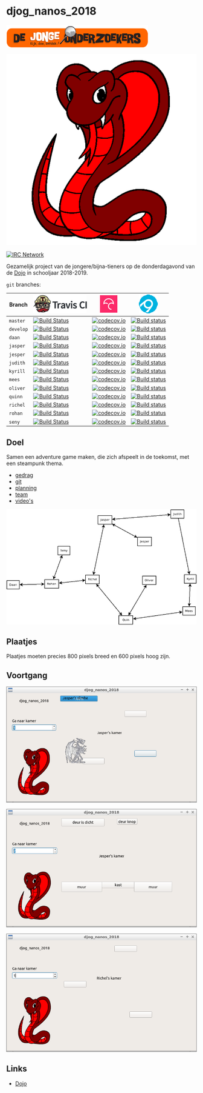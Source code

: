 # djog_nanos_2018

![Logo van De Jonge Onderzoekers Groningen](plaatjes/djog.png)

![Team Red Cobra logo yaa Hoo!](plaatjes/red_cobra.png)

[![IRC Network](https://img.shields.io/badge/irc-%23djog_nanos_2018-blue.svg "IRC Freenode")](https://webchat.freenode.net/?channels=djog_nanos_2018)

Gezamelijk project van de jongere/bijna-tieners 
op de donderdagavond van de [Dojo](https://github.com/richelbilderbeek/Dojo) in schooljaar 2018-2019.

`git` branches:

Branch|[![Travis CI logo](plaatjes/travis.png)](https://travis-ci.org)|[![Codecov logo](plaatjes/codecov.png)](https://www.codecov.io)|[![AppVeyor](plaatjes/appveyor.png)](https://www.appveyor.com/)
---|---|---|---
`master`|[![Build Status](https://travis-ci.org/richelbilderbeek/djog_nanos_2018.svg?branch=master)](https://travis-ci.org/richelbilderbeek/djog_nanos_2018/branches) | [![codecov.io](https://codecov.io/github/richelbilderbeek/djog_nanos_2018/coverage.svg?branch=master)](https://codecov.io/github/richelbilderbeek/djog_nanos_2018?branch=master)|[![Build status](https://ci.appveyor.com/api/projects/status/kmy0bqe0kcmwfjjx/branch/master?svg=true)](https://ci.appveyor.com/project/richelbilderbeek/djog-nanos-2018/branch/master)
`develop`|[![Build Status](https://travis-ci.org/richelbilderbeek/djog_nanos_2018.svg?branch=develop)](https://travis-ci.org/richelbilderbeek/djog_nanos_2018/branches) | [![codecov.io](https://codecov.io/github/richelbilderbeek/djog_nanos_2018/coverage.svg?branch=develop)](https://codecov.io/github/richelbilderbeek/djog_nanos_2018?branch=develop)|[![Build status](https://ci.appveyor.com/api/projects/status/kmy0bqe0kcmwfjjx/branch/develop?svg=true)](https://ci.appveyor.com/project/richelbilderbeek/djog-nanos-2018/branch/develop)
`daan`|[![Build Status](https://travis-ci.org/richelbilderbeek/djog_nanos_2018.svg?branch=daan)](https://travis-ci.org/richelbilderbeek/djog_nanos_2018/branches) | [![codecov.io](https://codecov.io/github/richelbilderbeek/djog_nanos_2018/coverage.svg?branch=daan)](https://codecov.io/github/richelbilderbeek/djog_nanos_2018?branch=daan)|[![Build status](https://ci.appveyor.com/api/projects/status/kmy0bqe0kcmwfjjx/branch/daan?svg=true)](https://ci.appveyor.com/project/richelbilderbeek/djog-nanos-2018/branch/daan)
`jasper`|[![Build Status](https://travis-ci.org/richelbilderbeek/djog_nanos_2018.svg?branch=jasper)](https://travis-ci.org/richelbilderbeek/djog_nanos_2018/branches) | [![codecov.io](https://codecov.io/github/richelbilderbeek/djog_nanos_2018/coverage.svg?branch=jasper)](https://codecov.io/github/richelbilderbeek/djog_nanos_2018?branch=jasper)|[![Build status](https://ci.appveyor.com/api/projects/status/kmy0bqe0kcmwfjjx/branch/jasper?svg=true)](https://ci.appveyor.com/project/richelbilderbeek/djog-nanos-2018/branch/jasper)
`jesper`|[![Build Status](https://travis-ci.org/richelbilderbeek/djog_nanos_2018.svg?branch=jesper)](https://travis-ci.org/richelbilderbeek/djog_nanos_2018/branches) | [![codecov.io](https://codecov.io/github/richelbilderbeek/djog_nanos_2018/coverage.svg?branch=jesper)](https://codecov.io/github/richelbilderbeek/djog_nanos_2018?branch=jesper)|[![Build status](https://ci.appveyor.com/api/projects/status/kmy0bqe0kcmwfjjx/branch/jesper?svg=true)](https://ci.appveyor.com/project/richelbilderbeek/djog-nanos-2018/branch/jesper)
`judith`|[![Build Status](https://travis-ci.org/richelbilderbeek/djog_nanos_2018.svg?branch=judith)](https://travis-ci.org/richelbilderbeek/djog_nanos_2018/branches) | [![codecov.io](https://codecov.io/github/richelbilderbeek/djog_nanos_2018/coverage.svg?branch=judith)](https://codecov.io/github/richelbilderbeek/djog_nanos_2018?branch=judith)|[![Build status](https://ci.appveyor.com/api/projects/status/kmy0bqe0kcmwfjjx/branch/judith?svg=true)](https://ci.appveyor.com/project/richelbilderbeek/djog-nanos-2018/branch/judith)
`kyrill`|[![Build Status](https://travis-ci.org/richelbilderbeek/djog_nanos_2018.svg?branch=kyrill)](https://travis-ci.org/richelbilderbeek/djog_nanos_2018/branches) | [![codecov.io](https://codecov.io/github/richelbilderbeek/djog_nanos_2018/coverage.svg?branch=kyrill)](https://codecov.io/github/richelbilderbeek/djog_nanos_2018?branch=kyrill)|[![Build status](https://ci.appveyor.com/api/projects/status/kmy0bqe0kcmwfjjx/branch/kyrill?svg=true)](https://ci.appveyor.com/project/richelbilderbeek/djog-nanos-2018/branch/kyrill)
`mees`|[![Build Status](https://travis-ci.org/richelbilderbeek/djog_nanos_2018.svg?branch=mees)](https://travis-ci.org/richelbilderbeek/djog_nanos_2018/branches) | [![codecov.io](https://codecov.io/github/richelbilderbeek/djog_nanos_2018/coverage.svg?branch=mees)](https://codecov.io/github/richelbilderbeek/djog_nanos_2018?branch=mees)|[![Build status](https://ci.appveyor.com/api/projects/status/kmy0bqe0kcmwfjjx/branch/mees?svg=true)](https://ci.appveyor.com/project/richelbilderbeek/djog-nanos-2018/branch/mees)
`oliver`|[![Build Status](https://travis-ci.org/richelbilderbeek/djog_nanos_2018.svg?branch=oliver)](https://travis-ci.org/richelbilderbeek/djog_nanos_2018/branches) | [![codecov.io](https://codecov.io/github/richelbilderbeek/djog_nanos_2018/coverage.svg?branch=oliver)](https://codecov.io/github/richelbilderbeek/djog_nanos_2018?branch=oliver)|[![Build status](https://ci.appveyor.com/api/projects/status/kmy0bqe0kcmwfjjx/branch/oliver?svg=true)](https://ci.appveyor.com/project/richelbilderbeek/djog-nanos-2018/branch/oliver)
`quinn`|[![Build Status](https://travis-ci.org/richelbilderbeek/djog_nanos_2018.svg?branch=quinn)](https://travis-ci.org/richelbilderbeek/djog_nanos_2018/branches) | [![codecov.io](https://codecov.io/github/richelbilderbeek/djog_nanos_2018/coverage.svg?branch=quinn)](https://codecov.io/github/richelbilderbeek/djog_nanos_2018?branch=quinn)|[![Build status](https://ci.appveyor.com/api/projects/status/kmy0bqe0kcmwfjjx/branch/quinn?svg=true)](https://ci.appveyor.com/project/richelbilderbeek/djog-nanos-2018/branch/quinn)
`richel`|[![Build Status](https://travis-ci.org/richelbilderbeek/djog_nanos_2018.svg?branch=richel)](https://travis-ci.org/richelbilderbeek/djog_nanos_2018/branches) | [![codecov.io](https://codecov.io/github/richelbilderbeek/djog_nanos_2018/coverage.svg?branch=richel)](https://codecov.io/github/richelbilderbeek/djog_nanos_2018?branch=richel)|[![Build status](https://ci.appveyor.com/api/projects/status/kmy0bqe0kcmwfjjx/branch/richel?svg=true)](https://ci.appveyor.com/project/richelbilderbeek/djog-nanos-2018/branch/richel)
`rohan`|[![Build Status](https://travis-ci.org/richelbilderbeek/djog_nanos_2018.svg?branch=rohan)](https://travis-ci.org/richelbilderbeek/djog_nanos_2018/branches) | [![codecov.io](https://codecov.io/github/richelbilderbeek/djog_nanos_2018/coverage.svg?branch=rohan)](https://codecov.io/github/richelbilderbeek/djog_nanos_2018?branch=rohan)|[![Build status](https://ci.appveyor.com/api/projects/status/kmy0bqe0kcmwfjjx/branch/rohan?svg=true)](https://ci.appveyor.com/project/richelbilderbeek/djog-nanos-2018/branch/rohan)
`seny`|[![Build Status](https://travis-ci.org/richelbilderbeek/djog_nanos_2018.svg?branch=seny)](https://travis-ci.org/richelbilderbeek/djog_nanos_2018/branches) | [![codecov.io](https://codecov.io/github/richelbilderbeek/djog_nanos_2018/coverage.svg?branch=seny)](https://codecov.io/github/richelbilderbeek/djog_nanos_2018?branch=seny)|[![Build status](https://ci.appveyor.com/api/projects/status/kmy0bqe0kcmwfjjx/branch/seny?svg=true)](https://ci.appveyor.com/project/richelbilderbeek/djog-nanos-2018/branch/seny)

## Doel

Samen een adventure game maken, die zich afspeelt in de toekomst, met
een steampunk thema.

  * [gedrag](doc/gedrag.md)
  * [git](doc/git.md)
  * [planning](doc/planning.md)
  * [team](team/README.md)
  * [video's](doc/videos.md)

![Kaart](doc/kaart.png)

## Plaatjes

Plaatjes moeten precies 800 pixels breed en 600 pixels hoog zijn.

## Voortgang

![](plaatjes/20190222.png)

![](plaatjes/20190221.png)

![](plaatjes/20190212.png)

## Links

 * [Dojo](https://github.com/richelbilderbeek/Dojo)
